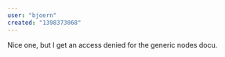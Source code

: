 ```yaml
---
user: "bjoern"
created: "1398373068"
---
```


Nice one, but I get an access denied for the generic nodes docu.
